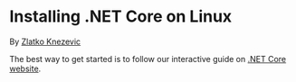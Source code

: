# Installing .NET Core on Linux

By [Zlatko Knezevic](https://github.com/blackdwarf)

The best way to get started is to follow our interactive guide on [.NET Core website](https://dotnet.github.io/getting-started). 
